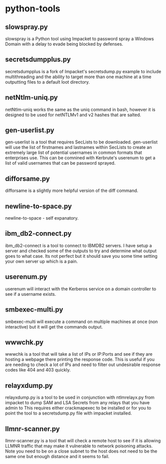 # python-tools

## slowspray.py

slowspray is a Python tool using Impacket to password spray a Windows Domain with a delay to evade being blocked by defenses.

## secretsdumpplus.py

secretsdumpplus is a fork of Impacket's secretsdump.py example to include multithreading and the ability to target more than one machine at a time outputting files to a default loot directory.

## netNtlm-uniq.py

netNtlm-uniq works the same as the uniq command in bash, however it is designed to be used for netNTLMv1 and v2 hashes that are salted.

## gen-userlist.py

gen-userlist is a tool that requires SecLists to be downloaded. gen-userlist will use the list of firstnames and lastnames within SecLists to create an extremely large list of potential usernames in common formats that enterprises use. This can be comnined with Kerbrute's userenum to get a list of valid usernames that can be password sprayed.

## difforsame.py

difforsame is a slightly more helpful version of the diff command.

## newline-to-space.py

newline-to-space - self expanatory.

## ibm_db2-connect.py

ibm_db2-connect is a tool to connect to IBMDB2 servers. I have setup a server and checked some of the outputs to try and determine what output goes to what case. Its not perfect but it should save you some time setting your own server up which is a pain.

## userenum.py

userenum will interact with the Kerberos service on a domain controller to see if a username exists.

## smbexec-multi.py

smbexec-multi will execute a command on multiple machines at once (non interactive) but it will get the commands output.

## wwwchk.py

wwwchk is a tool that will take a list of IPs or IP:Ports and see if they are hosting a webpage there printing the response code. This is useful if you are needing to check a lot of IPs and need to filter out undesirable response codes like 404 and 403 quickly. 

## relayxdump.py

relayxdump.py is a tool to be used in conjunction with ntlmrelayx.py from impacket to dump SAM and LSA Secrets from any relays that you have admin to This requires either crackmapexec to be installed or for you to point the tool to a secretsdump.py file with impacket installed.

## llmnr-scanner.py

llmnr-scanner.py is a tool that will check a remote host to see if it is allowing LLMNR traffic that may make it vulnerable to network poisoning attacks. Note you need to be on a close subnet to the host does not need to be the same one but enough distance and it seems to fail.
